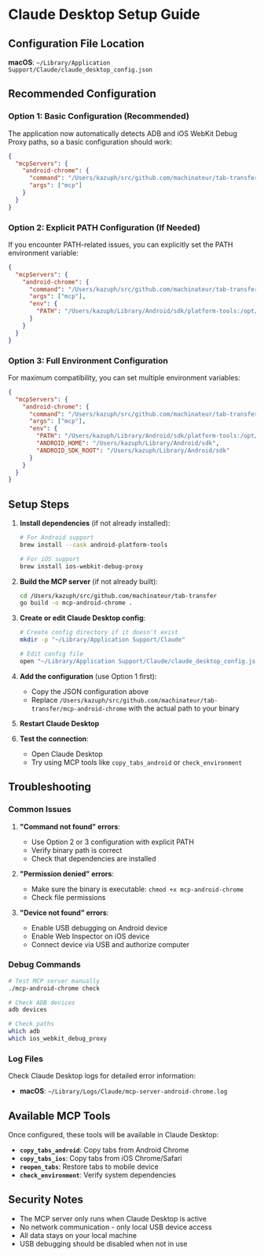 # Claude Desktop Setup Guide

## Configuration File Location

**macOS**: `~/Library/Application Support/Claude/claude_desktop_config.json`

## Recommended Configuration

### Option 1: Basic Configuration (Recommended)
The application now automatically detects ADB and iOS WebKit Debug Proxy paths, so a basic configuration should work:

```json
{
  "mcpServers": {
    "android-chrome": {
      "command": "/Users/kazuph/src/github.com/machinateur/tab-transfer/mcp-android-chrome",
      "args": ["mcp"]
    }
  }
}
```

### Option 2: Explicit PATH Configuration (If Needed)
If you encounter PATH-related issues, you can explicitly set the PATH environment variable:

```json
{
  "mcpServers": {
    "android-chrome": {
      "command": "/Users/kazuph/src/github.com/machinateur/tab-transfer/mcp-android-chrome",
      "args": ["mcp"],
      "env": {
        "PATH": "/Users/kazuph/Library/Android/sdk/platform-tools:/opt/homebrew/bin:/usr/local/bin:/usr/bin:/bin"
      }
    }
  }
}
```

### Option 3: Full Environment Configuration
For maximum compatibility, you can set multiple environment variables:

```json
{
  "mcpServers": {
    "android-chrome": {
      "command": "/Users/kazuph/src/github.com/machinateur/tab-transfer/mcp-android-chrome",
      "args": ["mcp"],
      "env": {
        "PATH": "/Users/kazuph/Library/Android/sdk/platform-tools:/opt/homebrew/bin:/usr/local/bin:/usr/bin:/bin",
        "ANDROID_HOME": "/Users/kazuph/Library/Android/sdk",
        "ANDROID_SDK_ROOT": "/Users/kazuph/Library/Android/sdk"
      }
    }
  }
}
```

## Setup Steps

1. **Install dependencies** (if not already installed):
   ```bash
   # For Android support
   brew install --cask android-platform-tools
   
   # For iOS support  
   brew install ios-webkit-debug-proxy
   ```

2. **Build the MCP server** (if not already built):
   ```bash
   cd /Users/kazuph/src/github.com/machinateur/tab-transfer
   go build -o mcp-android-chrome .
   ```

3. **Create or edit Claude Desktop config**:
   ```bash
   # Create config directory if it doesn't exist
   mkdir -p "~/Library/Application Support/Claude"
   
   # Edit config file
   open "~/Library/Application Support/Claude/claude_desktop_config.json"
   ```

4. **Add the configuration** (use Option 1 first):
   - Copy the JSON configuration above
   - Replace `/Users/kazuph/src/github.com/machinateur/tab-transfer/mcp-android-chrome` with the actual path to your binary

5. **Restart Claude Desktop**

6. **Test the connection**:
   - Open Claude Desktop
   - Try using MCP tools like `copy_tabs_android` or `check_environment`

## Troubleshooting

### Common Issues

1. **"Command not found" errors**:
   - Use Option 2 or 3 configuration with explicit PATH
   - Verify binary path is correct
   - Check that dependencies are installed

2. **"Permission denied" errors**:
   - Make sure the binary is executable: `chmod +x mcp-android-chrome`
   - Check file permissions

3. **"Device not found" errors**:
   - Enable USB debugging on Android device
   - Enable Web Inspector on iOS device
   - Connect device via USB and authorize computer

### Debug Commands

```bash
# Test MCP server manually
./mcp-android-chrome check

# Check ADB devices
adb devices

# Check paths
which adb
which ios_webkit_debug_proxy
```

### Log Files

Check Claude Desktop logs for detailed error information:
- **macOS**: `~/Library/Logs/Claude/mcp-server-android-chrome.log`

## Available MCP Tools

Once configured, these tools will be available in Claude Desktop:

- **`copy_tabs_android`**: Copy tabs from Android Chrome
- **`copy_tabs_ios`**: Copy tabs from iOS Chrome/Safari  
- **`reopen_tabs`**: Restore tabs to mobile device
- **`check_environment`**: Verify system dependencies

## Security Notes

- The MCP server only runs when Claude Desktop is active
- No network communication - only local USB device access
- All data stays on your local machine
- USB debugging should be disabled when not in use